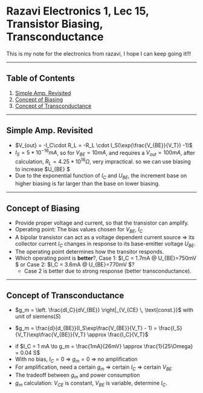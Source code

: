# Razavi Electronics 1, Lec 15, Transistor Biasing, Transconductance

This is my note for the electronics from razavi, I hope I can keep going it!!!

---

## Table of Contents

1. [Simple Amp. Revisited](#simple-amp-revisited)
2. [Concept of Biasing](#concept-of-biasing)
3. [Concept of Transconductance](#concept-of-transconductance)




---
## Simple Amp. Revisited
+ $V_{out} = -I_C\cdot R_L = -R_L \cdot I_S(\exp(\frac{V_{BE}}{V_T}) -1)$
+ $I_S = 5 * 10^{-16} mA$, so for $V_{BE} = 10mA$, and requires a $V_{out} = 100mA$, after calculation,  $R_L = 4.25 * 10^{16}\Omega$, very impractical. so we can use biasing to increase $U_{BE} $
+ Due to the exponential function of $I_C$ and $U_{BE}$, the increment base on higher biasing is far larger than the base on lower biasing.
---
## Concept of Biasing
+ Provide proper voltage and current, so that the transistor can amplify.
+ Operating point: The bias values chosen for $V_{BE}$, $I_C$
+ A bipolar transistor can act as a voltage dependent current source => its collector current $I_C$ changes in response to its base-emitter voltage $U_{BE}$.
+ The operating point determines how the transitor responds.
+ Which operating point is **better**?, Case 1: $I_C = 1.7mA @ U_{BE}=750mV $ or Case 2: $I_C = 3.6mA @ U_{BE}=770mV $?
    + Case 2 is better due to strong response (better transconductance).


---
## Concept of Transconductance
+ $g_m = \left. \frac{dI_C}{dV_{BE}} \right|_{V_{CE} \, \text{const.}}$ with unit of siemens($S$)
* $g_m = \frac{d}{d_{BE}}(I_S\exp\frac{V_{BE}}{V_T} - 1) = \frac{I_S}{V_T}\exp\frac{V_{BE}}{V_T} \approx \frac{I_C}{V_T}$ 
+ if $I_C = 1 mA \to g_m = \frac{1mA}{26mV} \approx \frac{1}{25\Omega} = 0.04 S$
+ With no bias, $I_C = 0$ => $g_m = 0$ => no amplification
+ For amplification, need a certain $g_m$ => certain $I_C$ => certain $V_{BE}$
+ The tradeoff between $g_m$ and power consumption
+ $g_m$ calculation: $V_{CE}$ is constant, $V_{BE}$ is variable, determine $I_C$.
